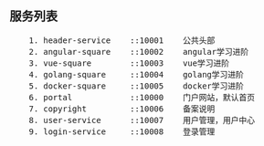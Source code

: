 ## 服务列表

<pre>
    1. header-service    ::10001    公共头部
    2. angular-square    ::10002    angular学习进阶
    3. vue-square        ::10003    vue学习进阶
    4. golang-square     ::10004    golang学习进阶
    5. docker-square     ::10005    docker学习进阶
    6. portal            ::10000    门户网站，默认首页
    7. copyright         ::10006    备案说明
    8. user-service      ::10007    用户管理，用户中心
    9. login-service     ::10008    登录管理
</pre>
